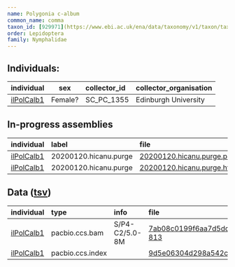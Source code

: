 ```yaml
---
name: Polygonia c-album
common_name: comma
taxon_id: [929971](https://www.ebi.ac.uk/ena/data/taxonomy/v1/taxon/tax-id/929971)
order: Lepidoptera
family: Nymphalidae
---
```


## Individuals:

| individual | sex | collector_id | collector_organisation |
| :--------- | :-: | :----------- | :--------------------- |
| [ilPolCalb1](ilPolCalb1.md) | Female? | SC_PC_1355 | Edinburgh University |

## In-progress assemblies

| individual | label | file |
| :--------- | :---- | :--- |
| [ilPolCalb1](ilPolCalb1.md) | 20200120.hicanu.purge | [20200120.hicanu.purge.prim.fasta.gz](https://darwin.cog.sanger.ac.uk/insects/Polygonia_c-album/ilPolCalb1/assemblies/working/20200120.hicanu.purge/20200120.hicanu.purge.prim.fasta.gz) |
| [ilPolCalb1](ilPolCalb1.md) | 20200120.hicanu.purge | [20200120.hicanu.purge.htig.fasta.gz](https://darwin.cog.sanger.ac.uk/insects/Polygonia_c-album/ilPolCalb1/assemblies/working/20200120.hicanu.purge/20200120.hicanu.purge.htig.fasta.gz) |

## Data ([tsv](Polygonia_c-album_data.tsv))

| individual | type | info | file |
| :--------- | :--- | :--- | :--- |
| [ilPolCalb1](ilPolCalb1.md) | pacbio.ccs.bam | S/P4-C2/5.0-8M | [7ab08c0199f6aa7d5dd8d08016d1485d-813](https://darwin.cog.sanger.ac.uk/insects/Polygonia_c-album/ilPolCalb1/genomic_data/pacbio/m64016_191218_154712.ccs.bam) |
| [ilPolCalb1](ilPolCalb1.md) | pacbio.ccs.index |  | [9d5e06304d298a542cd1ad51cc947e11](https://darwin.cog.sanger.ac.uk/insects/Polygonia_c-album/ilPolCalb1/genomic_data/pacbio/m64016_191218_154712.ccs.bam.pbi) |
